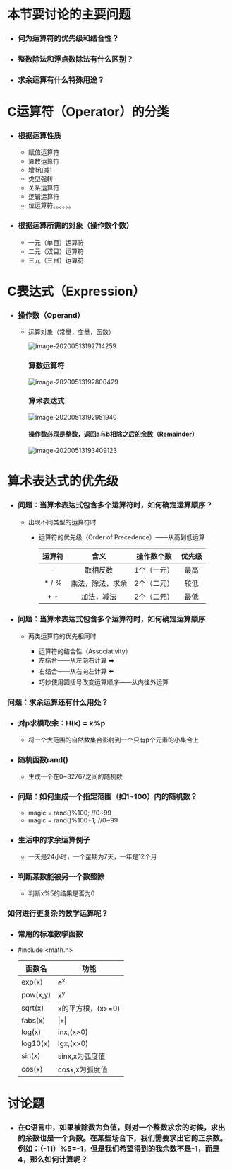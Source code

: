 # 本节要讨论的主要问题

+ ### 何为运算符的优先级和结合性？

+ ### 整数除法和浮点数除法有什么区别？

+ ### 求余运算有什么特殊用途？

# C运算符（Operator）的分类

+ ### 根据运算性质

  + 赋值运算符
  + 算数运算符
  + 增1和减1
  + 类型强转
  + 关系运算符
  + 逻辑运算符
  + 位运算符。。。。。。

+ ### 根据运算所需的对象（操作数个数）

  + 一元（单目）运算符
  + 二元（双目）运算符
  + 三元（三目）运算符

# C表达式（Expression）

+ ### 操作数（Operand）

  + 运算对象（常量，变量，函数）

    ![image-20200513192714259](F:\c语言笔记\Clanguage-type\第2周——数字间的那些事儿，做点计算哈\2.1算术运算.assets\image-20200513192714259.png)

    ### 算数运算符

    ![image-20200513192800429](F:\c语言笔记\Clanguage-type\第2周——数字间的那些事儿，做点计算哈\2.1算术运算.assets\image-20200513192800429.png)

    ### 算术表达式

    ![image-20200513192951940](F:\c语言笔记\Clanguage-type\第2周——数字间的那些事儿，做点计算哈\2.1算术运算.assets\image-20200513192951940.png)

    #### 操作数必须是整数，返回a与b相除之后的余数（Remainder）

    ![image-20200513193409123](F:\c语言笔记\Clanguage-type\第2周——数字间的那些事儿，做点计算哈\2.1算术运算.assets\image-20200513193409123.png)

# 算术表达式的优先级

+ ### 问题：当算术表达式包含多个运算符时，如何确定运算顺序？

  + 出现不同类型的运算符时

    + 运算符的优先级（Order of Precedence）——从高到低运算

      | 运算符 |       含义       | 操作数个数  | 优先级 |
      | :----: | :--------------: | :---------: | :----: |
      |   -    |     取相反数     | 1个（一元） |  最高  |
      | * / %  | 乘法，除法，求余 | 2个（二元） |  较低  |
      |  + -   |    加法，减法    | 2个（二元） |  最低  |

+ ### 问题：当算术表达式包含多个运算符时，如何确定运算顺序

  + 两类运算符的优先相同时

    + 运算符的结合性（Associativity）
    + 左结合——从左向右计算 :arrow_right:
    + 右结合——从右向左计算 :arrow_left:
    + 巧妙使用圆括号改变运算顺序——从内往外运算


### 问题：求余运算还有什么用处？

+ ### 对p求模取余：H(k) = k%p

  + 将一个大范围的自然数集合影射到一个只有p个元素的小集合上

+ ### 随机函数rand()

  + 生成一个在0~32767之间的随机数

+ ### 问题：如何生成一个指定范围（如1~100）内的随机数？

  + magic = rand()%100;	//0~99
  + magic = rand()%100+1;	//0~99

+ ### 生活中的求余运算例子

  + 一天是24小时，一个星期为7天，一年是12个月

+ ### 判断某数能被另一个数整除

  + 判断x%5的结果是否为0

### 如何进行更复杂的数学运算呢？

+ ### 常用的标准数学函数

+ #include <math.h>

  | 函数名   | 功能              |
  | -------- | ----------------- |
  | exp(x)   | e<sup>x</sup>     |
  | pow(x,y) | x<sup>y</sup>     |
  | sqrt(x)  | x的平方根，(x>=0) |
  | fabs(x)  | \|x\|             |
  | log(x)   | inx,(x>0)         |
  | log10(x) | lgx,(x>0)         |
  | sin(x)   | sinx,x为弧度值    |
  | cos(x)   | cosx,x为弧度值    |


# 讨论题

+ ### 在C语言中，如果被除数为负值，则对一个整数求余的时候，求出的余数也是一个负数。在某些场合下，我们需要求出它的正余数。例如：（-11）%5=-1，但是我们希望得到的我余数不是-1，而是4，那么如何计算呢？